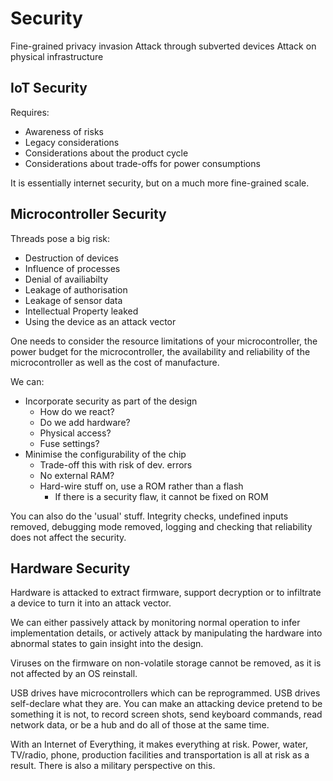 # Security

Fine-grained privacy invasion
Attack through subverted devices
Attack on physical infrastructure

## IoT Security

Requires:

* Awareness of risks
* Legacy considerations
* Considerations about the product cycle
* Considerations about trade-offs for power consumptions

It is essentially internet security, but on a much more fine-grained scale.

## Microcontroller Security

Threads pose a big risk:

* Destruction of devices
* Influence of processes
* Denial of availiabilty
* Leakage of authorisation
* Leakage of sensor data
* Intellectual Property leaked
* Using the device as an attack vector

One needs to consider the resource limitations of your microcontroller, the power budget for the microcontroller, the availability and reliability of the microcontroller as well as the cost of manufacture.

We can:

* Incorporate security as part of the design
  * How do we react?
  * Do we add hardware?
  * Physical access?
  * Fuse settings?
* Minimise the configurability of the chip
  * Trade-off this with risk of dev. errors
  * No external RAM?
  * Hard-wire stuff on, use a ROM rather than a flash
    * If there is a security flaw, it cannot be fixed on ROM

You can also do the 'usual' stuff. Integrity checks, undefined inputs removed, debugging mode removed, logging and checking that reliability does not affect the security.

## Hardware Security

Hardware is attacked to extract firmware, support decryption or to infiltrate a device to turn it into an attack vector.

We can either passively attack by monitoring normal operation to infer implementation details, or actively attack by manipulating the hardware into abnormal states to gain insight into the design.

Viruses on the firmware on non-volatile storage cannot be removed, as it is not affected by an OS reinstall.

USB drives have microcontrollers which can be reprogrammed. USB drives self-declare what they are. You can make an attacking device pretend to be something it is not, to record screen shots, send keyboard commands, read network data, or be a hub and do all of those at the same time.

With an Internet of Everything, it makes everything at risk. Power, water, TV/radio, phone, production facilities and transportation is all at risk as a result.
There is also a military perspective on this.

